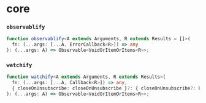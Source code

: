 # core

### `observablify`

```typescript
function observablify<A extends Arguments, R extends Results = []>(
  fn: (...args: [...A, ErrorCallback<R>]) => any
): (...args: A) => Observable<VoidOrItemOrItems<R>>;
```

### `watchify`

```typescript
function watchify<A extends Arguments, R extends Results>(
  fn: (...args: [...A, Callback<R>]) => any,
  { closeOnUnsubscribe: closeOnUnsubscribe }?: { closeOnUnsubscribe?: boolean }
): (...args: A) => Observable<VoidOrItemOrItems<R>>;
```
